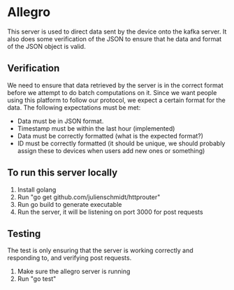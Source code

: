 # Allegro

This server is used to direct data sent by the device onto the kafka server. It also does some verification of the JSON to ensure that he data and format of the JSON object is valid.

## Verification

We need to ensure that data retrieved by the server is in the correct format before we attempt to do batch computations on it. Since we want people using this platform to follow our protocol, we expect a certain format for the data. The following expectations must be met:

- Data must be in JSON format.
- Timestamp must be within the last hour (implemented)
- Data must be correctly formatted (what is the expected format?)
- ID must be correctly formatted (it should be unique, we should probably assign these to devices when users add new ones or something)

## To run this server locally

1. Install golang
2. Run "go get github.com/julienschmidt/httprouter"
3. Run go build to generate executable
4. Run the server, it will be listening on port 3000 for post requests

## Testing

The test is only ensuring that the server is working correctly and responding to, and verifying post requests.

1. Make sure the allegro server is running
2. Run "go test"
